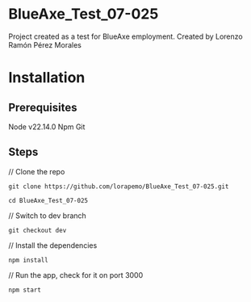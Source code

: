 # BlueAxe_Test_07-025
Project created as a test for BlueAxe employment.
Created by Lorenzo Ramón Pérez Morales
# Installation
## Prerequisites
Node v22.14.0
Npm
Git
## Steps
// Clone the repo
```
git clone https://github.com/lorapemo/BlueAxe_Test_07-025.git
```
```
cd BlueAxe_Test_07-025
```
// Switch to dev branch
```
git checkout dev
```
// Install the dependencies
```
npm install
```
// Run the app, check for it on port 3000
```
npm start
```
